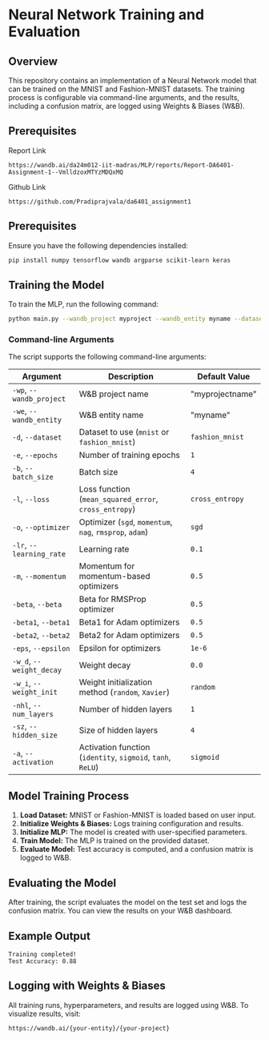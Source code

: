 # Neural Network Training and Evaluation

## Overview

This repository contains an implementation of a Neural Network model that can be trained on the MNIST and Fashion-MNIST datasets. The training process is configurable via command-line arguments, and the results, including a confusion matrix, are logged using Weights & Biases (W&B).

## Prerequisites

Report Link

```
https://wandb.ai/da24m012-iit-madras/MLP/reports/Report-DA6401-Assignment-1--VmlldzoxMTYzMDQxMQ
```

Github Link

```
https://github.com/Pradiprajvala/da6401_assignment1
```

## Prerequisites

Ensure you have the following dependencies installed:

```bash
pip install numpy tensorflow wandb argparse scikit-learn keras
```

## Training the Model

To train the MLP, run the following command:

```bash
python main.py --wandb_project myproject --wandb_entity myname --dataset fashion_mnist --epochs 10 --batch_size 32 --loss cross_entropy --optimizer adam --learning_rate 0.001 --num_layers 2 --hidden_size 128 --activation ReLU
```

### Command-line Arguments

The script supports the following command-line arguments:

| Argument                 | Description                                                 | Default Value   |
| ------------------------ | ----------------------------------------------------------- | --------------- |
| `-wp`, `--wandb_project` | W&B project name                                            | "myprojectname" |
| `-we`, `--wandb_entity`  | W&B entity name                                             | "myname"        |
| `-d`, `--dataset`        | Dataset to use (`mnist` or `fashion_mnist`)                 | `fashion_mnist` |
| `-e`, `--epochs`         | Number of training epochs                                   | `1`             |
| `-b`, `--batch_size`     | Batch size                                                  | `4`             |
| `-l`, `--loss`           | Loss function (`mean_squared_error`, `cross_entropy`)       | `cross_entropy` |
| `-o`, `--optimizer`      | Optimizer (`sgd`, `momentum`, `nag`, `rmsprop`, `adam`)     | `sgd`           |
| `-lr`, `--learning_rate` | Learning rate                                               | `0.1`           |
| `-m`, `--momentum`       | Momentum for momentum-based optimizers                      | `0.5`           |
| `-beta`, `--beta`        | Beta for RMSProp optimizer                                  | `0.5`           |
| `-beta1`, `--beta1`      | Beta1 for Adam optimizers                                   | `0.5`           |
| `-beta2`, `--beta2`      | Beta2 for Adam optimizers                                   | `0.5`           |
| `-eps`, `--epsilon`      | Epsilon for optimizers                                      | `1e-6`          |
| `-w_d`, `--weight_decay` | Weight decay                                                | `0.0`           |
| `-w_i`, `--weight_init`  | Weight initialization method (`random`, `Xavier`)           | `random`        |
| `-nhl`, `--num_layers`   | Number of hidden layers                                     | `1`             |
| `-sz`, `--hidden_size`   | Size of hidden layers                                       | `4`             |
| `-a`, `--activation`     | Activation function (`identity`, `sigmoid`, `tanh`, `ReLU`) | `sigmoid`       |

## Model Training Process

1. **Load Dataset:** MNIST or Fashion-MNIST is loaded based on user input.
2. **Initialize Weights & Biases:** Logs training configuration and results.
3. **Initialize MLP:** The model is created with user-specified parameters.
4. **Train Model:** The MLP is trained on the provided dataset.
5. **Evaluate Model:** Test accuracy is computed, and a confusion matrix is logged to W&B.

## Evaluating the Model

After training, the script evaluates the model on the test set and logs the confusion matrix. You can view the results on your W&B dashboard.

## Example Output

```
Training completed!
Test Accuracy: 0.88
```

## Logging with Weights & Biases

All training runs, hyperparameters, and results are logged using W&B. To visualize results, visit:

```
https://wandb.ai/{your-entity}/{your-project}
```
